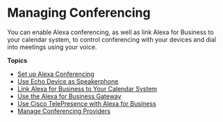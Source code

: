 # Managing Conferencing<a name="manage-conferencing"></a>

You can enable Alexa conferencing, as well as link Alexa for Business to your calendar system, to control conferencing with your devices and dial into meetings using your voice\.

**Topics**
+ [Set up Alexa Conferencing](setup-conferencing.md)
+ [Use Echo Device as Speakerphone](echo-speakerphone.md)
+ [Link Alexa for Business to Your Calendar System](manage-calendaring.md)
+ [Use the Alexa for Business Gateway](a4b-gateway.md)
+ [Use Cisco TelePresence with Alexa for Business](using-cisco.md)
+ [Manage Conferencing Providers](manage-providers.md)